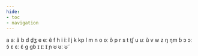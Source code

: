 ```yaml
---
hide:
- toc
- navigation
---
```

a
aː
ã
b
d
d̠ʒ
e
eː
ẽ
f
h
i
iː
ĩ
j
k
kp
l
m
n
o
oː
õ
p
r
s
t
t̠ʃ
u
uː
ũ
v
w
z
ŋ
ŋm
ɓ
ɔ
ɔː
ɔ̃
ɛ
ɛː
ɛ̃
ɡ
ɡb
ɪ
ɪː
ɪ̃
ɲ
ʊ
ʊː
ʊ̃
